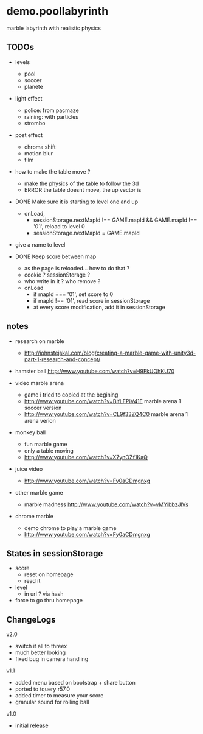 demo.poollabyrinth
==================

marble labyrinth with realistic physics


## TODOs

* levels
  * pool
  * soccer
  * planete
* light effect
  * police: from pacmaze
  * raining: with particles
  * strombo
* post effect
  * chroma shift
  * motion blur
  * film

* how to make the table move ?
  * make the physics of the table to follow the 3d
  * ERROR the table doesnt move, the up vector is

* DONE Make sure it is starting to level one and up
  * onLoad, 
    * sessionStorage.nextMapId  !== GAME.mapId && GAME.mapId !== '01', reload to level 0
    * sessionStorage.nextMapId  = GAME.mapId
  

* give a name to level

* DONE Keep score between map
  * as the page is reloaded... how to do that ?
  * cookie ? sessionStorage ?
  * who write in it ? who remove ?
  * onLoad 
    * if mapId === '01', set score to 0
    * if mapId !== '01', read score in sessionStorage
    * at every score modification, add it in sessionStorage


## notes
* research on marble
  * http://johnstejskal.com/blog/creating-a-marble-game-with-unity3d-part-1-research-and-concept/
* hamster ball http://www.youtube.com/watch?v=H9FkUQhKU70

* video marble arena
  * game i tried to copied at the begining
  * http://www.youtube.com/watch?v=BifLFPiV41E marble arena 1 soccer version
  * http://www.youtube.com/watch?v=CL9f33ZQ4C0 marble arena 1 arena verion
* monkey ball
  * fun marble game
  * only a table moving
  * http://www.youtube.com/watch?v=X7ynOZf1KaQ
* juice video
  * http://www.youtube.com/watch?v=Fy0aCDmgnxg
* other marble game
  * marble madness http://www.youtube.com/watch?v=vMYibbzJlVs
* chrome marble
  * demo chrome to play a marble game
  * http://www.youtube.com/watch?v=Fy0aCDmgnxg

## States in sessionStorage
* score
  * reset on homepage
  * read it 
* level
  * in url ? via hash
* force to go thru homepage

## ChangeLogs

v2.0
* switch it all to threex
* much better looking
* fixed bug in camera handling

v1.1
* added menu based on bootstrap + share button
* ported to tquery r57.0
* added timer to measure your score
* granular sound for rolling ball

v1.0
* initial release
